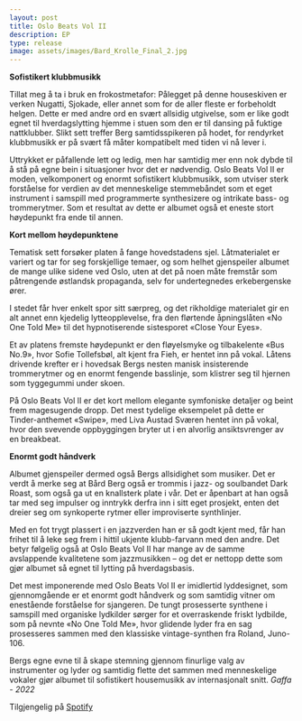 ```yaml
---
layout: post
title: Oslo Beats Vol II
description: EP
type: release
image: assets/images/Bard_Krolle_Final_2.jpg
---
```


**Sofistikert klubbmusikk**

Tillat meg å ta i bruk en frokostmetafor: Pålegget på denne houseskiven er verken Nugatti, Sjokade, eller annet som for de aller fleste er forbeholdt helgen. Dette er med andre ord en svært allsidig utgivelse, som er like godt egnet til hverdagslytting hjemme i stuen som den er til dansing på fuktige nattklubber. Slikt sett treffer Berg samtidsspikeren på hodet, for rendyrket klubbmusikk er på svært få måter kompatibelt med tiden vi nå lever i.

Uttrykket er påfallende lett og ledig, men har samtidig mer enn nok dybde til å stå på egne bein i situasjoner hvor det er nødvendig. Oslo Beats Vol II er moden, velkomponert og enormt sofistikert klubbmusikk, som utviser sterk forståelse for verdien av det menneskelige stemmebåndet som et eget instrument i samspill med programmerte synthesizere og intrikate bass- og trommerytmer. Som et resultat av dette er albumet også et eneste stort høydepunkt fra ende til annen.

**Kort mellom høydepunktene**

Tematisk sett forsøker platen å fange hovedstadens sjel. Låtmaterialet er variert og tar for seg forskjellige temaer, og som helhet gjenspeiler albumet de mange ulike sidene ved Oslo, uten at det på noen måte fremstår som påtrengende østlandsk propaganda, selv for undertegnedes erkebergenske ører.

I stedet får hver enkelt spor sitt særpreg, og det rikholdige materialet gir en alt annet enn kjedelig lytteopplevelse, fra den flørtende åpningslåten «No One Told Me» til det hypnotiserende sistesporet «Close Your Eyes».

Et av platens fremste høydepunkt er den fløyelsmyke og tilbakelente «Bus No.9», hvor Sofie Tollefsbøl, alt kjent fra Fieh, er hentet inn på vokal. Låtens drivende krefter er i hovedsak Bergs nesten manisk insisterende trommerytmer og en enormt fengende basslinje, som klistrer seg til hjernen som tyggegummi under skoen.

På Oslo Beats Vol II er det kort mellom elegante symfoniske detaljer og beint frem magesugende dropp. Det mest tydelige eksempelet på dette er Tinder-anthemet «Swipe», med Liva Austad Sværen hentet inn på vokal, hvor den svevende oppbyggingen bryter ut i en alvorlig ansiktsvrenger av en breakbeat.

**Enormt godt håndverk**

Albumet gjenspeiler dermed også Bergs allsidighet som musiker. Det er verdt å merke seg at Bård Berg også er trommis i jazz- og soulbandet Dark Roast, som også ga ut en knallsterk plate i vår. Det er åpenbart at han også tar med seg impulser og inntrykk derfra inn i sitt eget prosjekt, enten det dreier seg om synkoperte rytmer eller improviserte synthlinjer.

Med en fot trygt plassert i en jazzverden han er så godt kjent med, får han frihet til å leke seg frem i hittil ukjente klubb-farvann med den andre. Det betyr følgelig også at Oslo Beats Vol II har mange av de samme avslappende kvalitetene som jazzmusikken – og det er nettopp dette som gjør albumet så egnet til lytting på hverdagsbasis.

Det mest imponerende med Oslo Beats Vol II er imidlertid lyddesignet, som gjennomgående er et enormt godt håndverk og som samtidig vitner om enestående forståelse for sjangeren. De tungt prosesserte synthene i samspill med organiske lydkilder sørger for et overraskende friskt lydbilde, som på nevnte «No One Told Me», hvor glidende lyder fra en sag prosesseres sammen med den klassiske vintage-synthen fra Roland, Juno-106.

Bergs egne evne til å skape stemning gjennom finurlige valg av instrumenter og lyder og samtidig flette det sammen med menneskelige vokaler gjør albumet til sofistikert housemusikk av internasjonalt snitt.
*Gaffa - 2022*

Tilgjengelig på [Spotify](https://open.spotify.com/album/0MF6rjXxcnCBG3Pesra3rv?si=crEb1MGPQq-2O8cwHWHdSg)
